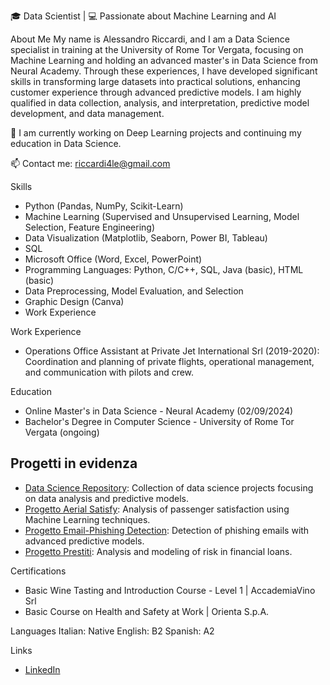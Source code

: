 🎓 Data Scientist | 💻 Passionate about Machine Learning and AI

About Me
My name is Alessandro Riccardi, and I am a Data Science specialist in training at the University of Rome Tor Vergata, focusing on Machine Learning and holding an advanced master's in Data Science from Neural Academy. Through these experiences, I have developed significant skills in transforming large datasets into practical solutions, enhancing customer experience through advanced predictive models. I am highly qualified in data collection, analysis, and interpretation, predictive model development, and data management.

🌱 I am currently working on Deep Learning projects and continuing my education in Data Science.

📫 Contact me: [riccardi4le@gmail.com](mailto:riccardi4le@gmail.com)

Skills
- Python (Pandas, NumPy, Scikit-Learn)
- Machine Learning (Supervised and Unsupervised Learning, Model Selection, Feature Engineering)
- Data Visualization (Matplotlib, Seaborn, Power BI, Tableau)
- SQL
- Microsoft Office (Word, Excel, PowerPoint)
- Programming Languages: Python, C/C++, SQL, Java (basic), HTML (basic)
- Data Preprocessing, Model Evaluation, and Selection
- Graphic Design (Canva)
- Work Experience

Work Experience
- Operations Office Assistant at Private Jet International Srl (2019-2020): Coordination and planning of private flights, operational management, and communication with pilots and crew.

Education
- Online Master's in Data Science - Neural Academy (02/09/2024)
- Bachelor's Degree in Computer Science - University of Rome Tor Vergata (ongoing)

## Progetti in evidenza
- [Data Science Repository](https://github.com/Riccardi4le/Data-science): Collection of data science projects focusing on data analysis and predictive models.
- [Progetto Aerial Satisfy](https://github.com/Riccardi4le/Data-science/blob/main/notebooks/Progetto_Aerial_Satisfy.ipynb): Analysis of passenger satisfaction using Machine Learning techniques.
- [Progetto Email-Phishing Detection](https://github.com/Riccardi4le/Data-science/blob/main/notebooks/Progetto_Email_Phishing_Detection.ipynb): Detection of phishing emails with advanced predictive models.
- [Progetto Prestiti](https://github.com/Riccardi4le/Data-science/blob/main/notebooks/Progetto_Prestiti.ipynb): Analysis and modeling of risk in financial loans.

Certifications
- Basic Wine Tasting and Introduction Course - Level 1 | AccademiaVino Srl
- Basic Course on Health and Safety at Work | Orienta S.p.A.

Languages
Italian: Native
English: B2
Spanish: A2

Links
- [LinkedIn](https://www.linkedin.com/in/alessandro-riccardi-83b3b3257)
